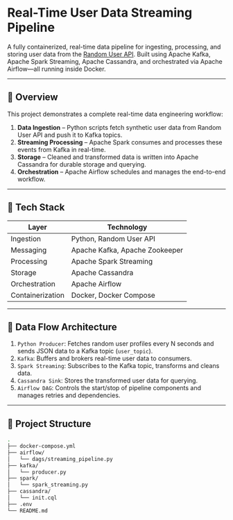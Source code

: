 # Real-Time User Data Streaming Pipeline

A fully containerized, real-time data pipeline for ingesting, processing, and storing user data from the [Random User API](https://randomuser.me). Built using Apache Kafka, Apache Spark Streaming, Apache Cassandra, and orchestrated via Apache Airflow—all running inside Docker.

---

## 🚀 Overview

This project demonstrates a complete real-time data engineering workflow:

1. **Data Ingestion** – Python scripts fetch synthetic user data from Random User API and push it to Kafka topics.
2. **Streaming Processing** – Apache Spark consumes and processes these events from Kafka in real-time.
3. **Storage** – Cleaned and transformed data is written into Apache Cassandra for durable storage and querying.
4. **Orchestration** – Apache Airflow schedules and manages the end-to-end workflow.

---

## 🧱 Tech Stack

| Layer        | Technology                |
|--------------|---------------------------|
| Ingestion     | Python, Random User API   |
| Messaging     | Apache Kafka, Apache Zookeeper |
| Processing    | Apache Spark Streaming     |
| Storage       | Apache Cassandra           |
| Orchestration | Apache Airflow             |
| Containerization | Docker, Docker Compose |

---

## 🔄 Data Flow Architecture

1. `Python Producer`: Fetches random user profiles every N seconds and sends JSON data to a Kafka topic (`user_topic`).
2. `Kafka`: Buffers and brokers real-time user data to consumers.
3. `Spark Streaming`: Subscribes to the Kafka topic, transforms and cleans data.
4. `Cassandra Sink`: Stores the transformed user data for querying.
5. `Airflow DAG`: Controls the start/stop of pipeline components and manages retries and dependencies.

---

## 📂 Project Structure

```bash
.
├── docker-compose.yml
├── airflow/
│   └── dags/streaming_pipeline.py
├── kafka/
│   └── producer.py
├── spark/
│   └── spark_streaming.py
├── cassandra/
│   └── init.cql
├── .env
└── README.md
```

